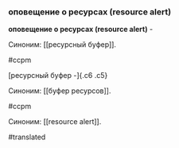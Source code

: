 ### оповещение о ресурсах (resource alert)

**оповещение о ресурсах (resource alert)** -

Синоним: [[ресурсный буфер]].

#ccpm

[ресурсный буфер -]{.c6 .c5}

Синоним: [[буфер ресурсов]].

#ccpm

Синоним: [[resource alert]].

#translated
